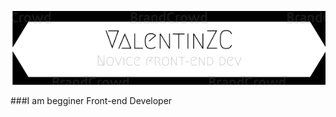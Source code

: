 [![LOGO](assets/logo.png)](https://www.linkedin.com/in/valentin-zagolovec-832026214/)

###I am begginer Front-end Developer
